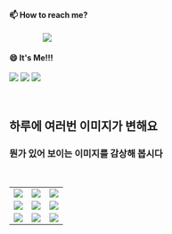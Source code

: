 #### 📫 How to reach me?
<a href="mailto:thquddnr123@gmail.com">
    <img 
        src="https://img.shields.io/badge/Gmail-d14836?style=flat-square&logo=Gmail&logoColor=white&link=mailto:thquddnr123@gmail.com"
        style="height : auto; margin-left : 60px; margin-right : 60px;"/>
</a>

#### 😄 It's Me!!!

<a href="https://cybecho.notion.site/SBU-s-Archives-854ccd3338c2456a867956f26143998a" target="_blank"><img src="https://img.shields.io/badge/Portfolio-303030?style=for-the-badge&logo=Notion&logoColor=white"/></a>
<a href="https://www.instagram.com/junk_warrior_vintage/" target="_blank"><img src="https://img.shields.io/badge/@junk_warrir_vintage-E4405F?style=for-the-badge&logo=Instagram&logoColor=white"/></a>
<a href="https://www.behance.net/thquddnr125654" target="_blank"><img src="https://img.shields.io/badge/Behance-1769FF?style=for-the-badge&logo=Behance&logoColor=white"/></a>

</br>

## 하루에 여러번 이미지가 변해요
### 뭔가 있어 보이는 이미지를 감상해 봅시다

<!--
마크업 바로보기 사이트
https://dillinger.io/ 
-->
 <br/> <table>
<tr>
<td><a href='http://www.lomando.com/smpdoor.html'><img src='https://www.random-art.org/img/large/416720.jpg'></a></td>
<td><a href='http://www.lomando.com/smpdoor.html'><img src='https://www.random-art.org/img/large/415679.jpg'></a></td>
<td><a href='http://www.lomando.com/smpdoor.html'><img src='https://www.random-art.org/img/large/416331.jpg'></a></td>
</tr>
<tr>
<td><a href='http://www.lomando.com/smpdoor.html'><img src='https://www.random-art.org/img/large/415784.jpg'></a></td>
<td><a href='http://www.lomando.com/smpdoor.html'><img src='https://www.random-art.org/img/large/415645.jpg'></a></td>
<td><a href='http://www.lomando.com/smpdoor.html'><img src='https://www.random-art.org/img/large/417104.jpg'></a></td>
</tr>
<tr>
<td><a href='http://www.lomando.com/smpdoor.html'><img src='https://www.random-art.org/img/large/416629.jpg'></a></td>
<td><a href='http://www.lomando.com/smpdoor.html'><img src='https://www.random-art.org/img/large/416231.jpg'></a></td>
<td><a href='http://www.lomando.com/smpdoor.html'><img src='https://www.random-art.org/img/large/416312.jpg'></a></td>
</tr>
</table>
